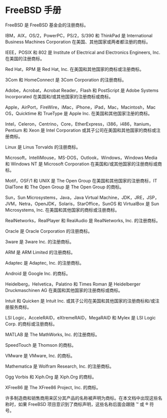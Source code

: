 # FreeBSD 手册

FreeBSD 是 FreeBSD 基金会的注册商标。

IBM，AIX，OS/2，PowerPC，PS/2，S/390 和 ThinkPad 是 International Business Machines Corporation 在美国、其他国家或两者都注册的商标。

IEEE，POSIX 和 802 是 Institute of Electrical and Electronics Engineers, Inc. 在美国的注册商标。

Red Hat，RPM 是 Red Hat, Inc. 在美国和其他国家的商标或注册商标。

3Com 和 HomeConnect 是 3Com Corporation 的注册商标。

Adobe，Acrobat，Acrobat Reader，Flash 和 PostScript 是 Adobe Systems Incorporated 在美国和/或其他国家的注册商标或商标。

Apple，AirPort，FireWire，iMac，iPhone，iPad，Mac，Macintosh，Mac OS，Quicktime 和 TrueType 是 Apple Inc. 在美国和其他国家注册的商标。

Intel，Celeron，Centrino，Core，EtherExpress，i386，i486，Itanium，Pentium 和 Xeon 是 Intel Corporation 或其子公司在美国和其他国家的商标或注册商标。

Linux 是 Linus Torvalds 的注册商标。

Microsoft，IntelliMouse，MS-DOS，Outlook，Windows，Windows Media 和 Windows NT 是 Microsoft Corporation 在美国和/或其他国家的注册商标或商标。

Motif，OSF/1 和 UNIX 是 The Open Group 在美国和其他国家的注册商标，IT DialTone 和 The Open Group 是 The Open Group 的商标。

Sun，Sun Microsystems，Java，Java Virtual Machine，JDK，JRE，JSP，JVM，Netra，OpenJDK，Solaris，StarOffice，SunOS 和 VirtualBox 是 Sun Microsystems, Inc. 在美国和其他国家的商标或注册商标。

RealNetworks，RealPlayer 和 RealAudio 是 RealNetworks, Inc. 的注册商标。

Oracle 是 Oracle Corporation 的注册商标。

3ware 是 3ware Inc. 的注册商标。

ARM 是 ARM Limited 的注册商标。

Adaptec 是 Adaptec, Inc. 的注册商标。

Android 是 Google Inc. 的商标。

Heidelberg，Helvetica，Palatino 和 Times Roman 是 Heidelberger Druckmaschinen AG 在美国和其他国家的注册商标或商标。

Intuit 和 Quicken 是 Intuit Inc. 或其子公司在美国和其他国家的注册商标和/或注册服务商标。

LSI Logic，AcceleRAID，eXtremeRAID，MegaRAID 和 Mylex 是 LSI Logic Corp. 的商标或注册商标。

MATLAB 是 The MathWorks, Inc. 的注册商标。

SpeedTouch 是 Thomson 的商标。

VMware 是 VMware, Inc. 的商标。

Mathematica 是 Wolfram Research, Inc. 的注册商标。

Ogg Vorbis 和 Xiph.Org 是 Xiph.Org 的商标。

XFree86 是 The XFree86 Project, Inc. 的商标。

许多制造商和销售商用来区分其产品的名称被声明为商标。在本文档中出现这些名称时，如果 FreeBSD 项目意识到了商标声明，这些名称后面会跟随 ™ 或 ® 符号。
